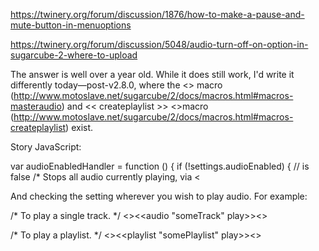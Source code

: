https://twinery.org/forum/discussion/1876/how-to-make-a-pause-and-mute-button-in-menuoptions


https://twinery.org/forum/discussion/5048/audio-turn-off-on-option-in-sugarcube-2-where-to-upload

The answer is well over a year old. While it does still work, I'd write it differently today—post-v2.8.0, where the <<masteraudio>> macro (http://www.motoslave.net/sugarcube/2/docs/macros.html#macros-masteraudio) and << createplaylist >> <>macro (http://www.motoslave.net/sugarcube/2/docs/macros.html#macros-createplaylist) exist.  
  
Story JavaScript:

var audioEnabledHandler = function () {
	if (!settings.audioEnabled) { // is false
		/*
			Stops all audio currently playing, via <<audio>> or <<playlist>>,
			when the setting is disabled.
		*/
		new Wikifier(null, "<<masteraudio stop>>");
	}
};
Setting.addToggle("audioEnabled", {
	label    : "Enable audio within the story?",
	default  : true,
	onInit   : audioEnabledHandler,
	onChange : audioEnabledHandler
});

And checking the setting wherever you wish to play audio. For example:

/* To play a single track. */
<<if settings.audioEnabled>><<audio "someTrack" play>><</if>>

/* To play a playlist. */
<<if settings.audioEnabled>><<playlist "somePlaylist" play>><</if>>